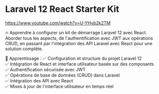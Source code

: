 # Laravel 12 React Starter Kit
https://www.youtube.com/watch?v=U-YHyb2k2TM

🔥 Apprendre à configurer un kit de démarrage Laravel 12 avec React. Aborder tous les aspects, de l'authentification avec JWT aux opérations CRUD, en passant par l'intégration des API Laravel avec React pour une solution complète.

📌 Apprentissage :
✅ Configuration et structure du projet Laravel 12 <br>
✅ Intégration de React et interface utilisateur basée sur des composants <br>
✅ Authentification sécurisée avec JWT <br>
✅ Opérations de base de données (CRUD) dans Laravel <br>
✅ Intégration des API avec React <br>
✅ Mises à jour de l'interface utilisateur en temps réel <br>



